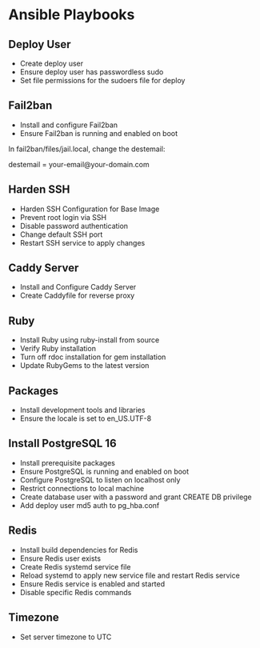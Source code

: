 # Ansible Playbooks

## Deploy User

- Create deploy user
- Ensure deploy user has passwordless sudo
- Set file permissions for the sudoers file for deploy

## Fail2ban

- Install and configure Fail2ban
- Ensure Fail2ban is running and enabled on boot

In fail2ban/files/jail.local, change the destemail:

<Email for sending ban notifications>
destemail = your-email@your-domain.com

## Harden SSH

- Harden SSH Configuration for Base Image
- Prevent root login via SSH
- Disable password authentication
- Change default SSH port
- Restart SSH service to apply changes

## Caddy Server

- Install and Configure Caddy Server
- Create Caddyfile for reverse proxy

## Ruby

- Install Ruby using ruby-install from source
- Verify Ruby installation
- Turn off rdoc installation for gem installation
- Update RubyGems to the latest version

## Packages

- Install development tools and libraries
- Ensure the locale is set to en_US.UTF-8

## Install PostgreSQL 16

- Install prerequisite packages
- Ensure PostgreSQL is running and enabled on boot
- Configure PostgreSQL to listen on localhost only
- Restrict connections to local machine
- Create database user with a password and grant CREATE DB privilege
- Add deploy user md5 auth to pg_hba.conf

## Redis

- Install build dependencies for Redis
- Ensure Redis user exists
- Create Redis systemd service file
- Reload systemd to apply new service file and restart Redis service
- Ensure Redis service is enabled and started
- Disable specific Redis commands

## Timezone

- Set server timezone to UTC
